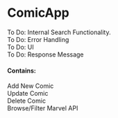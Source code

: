 # ComicApp

To Do: Internal Search Functionality.<br />
To Do: Error Handling<br />
To Do: UI<br />
To Do: Response Message<br />

#### Contains:
Add New Comic<br />
Update Comic<br />
Delete Comic<br />
Browse/Filter Marvel API<br />
